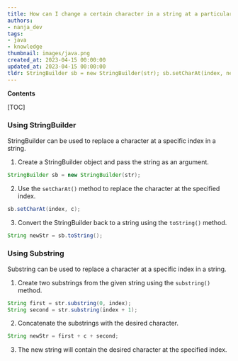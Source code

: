```yaml
---
title: How can I change a certain character in a string at a particular position?
authors:
- nanja_dev
tags:
- java
- knowledge
thumbnail: images/java.png
created_at: 2023-04-15 00:00:00
updated_at: 2023-04-15 00:00:00
tldr: StringBuilder sb = new StringBuilder(str); sb.setCharAt(index, newChar); str = sb.toString();
---
```


**Contents**

[TOC]

### Using StringBuilder

StringBuilder can be used to replace a character at a specific index in a string.

1. Create a StringBuilder object and pass the string as an argument.

```java
StringBuilder sb = new StringBuilder(str);
```

2. Use the `setCharAt()` method to replace the character at the specified index.

```java
sb.setCharAt(index, c);
```

3. Convert the StringBuilder back to a string using the `toString()` method.

```java
String newStr = sb.toString();
```

### Using Substring

Substring can be used to replace a character at a specific index in a string.

1. Create two substrings from the given string using the `substring()` method.

```java
String first = str.substring(0, index);
String second = str.substring(index + 1);
```

2. Concatenate the substrings with the desired character.

```java
String newStr = first + c + second;
```

3. The new string will contain the desired character at the specified index.
